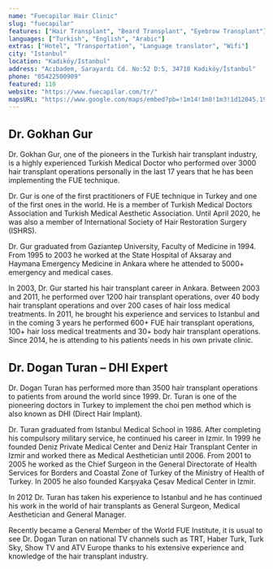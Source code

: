 ```yaml
---
name: "Fuecapilar Hair Clinic"
slug: "fuecapilar"
features: ["Hair Transplant", "Beard Transplant", "Eyebrow Transplant"]
languages: ["Turkish", "English", "Arabic"]
extras: ["Hotel", "Transportation", "Language translator", "Wifi"]
city: "Istanbul"
location: "Kadıköy/Istanbul"
address: "Acıbadem, Sarayardı Cd. No:52 D:5, 34718 Kadıköy/İstanbul"
phone: "05422500909"
featured: 110
website: "https://www.fuecapilar.com/tr/"
mapsURL: "https://www.google.com/maps/embed?pb=!1m14!1m8!1m3!1d12045.193202532864!2d29.0347596!3d40.9968437!3m2!1i1024!2i768!4f13.1!3m3!1m2!1s0x0%3A0x8265769e6b01149!2sFUECAPILAR!5e0!3m2!1sen!2str!4v1662241046940!5m2!1sen!2str"
---
```


<style type="text/css" rel="stylesheet">
h2 { font-size: 1.4rem; }
</style>

## Dr. Gokhan Gur

Dr. Gokhan Gur, one of the pioneers in the Turkish hair transplant industry, is a highly experienced Turkish Medical Doctor who performed over 3000 hair transplant operations personally in the last 17 years that he has been implementing the FUE technique.

Dr. Gur is one of the first practitioners of FUE technique in Turkey and one of the first ones in the world. He is a member of Turkish Medical Doctors Association and Turkish Medical Aesthetic Association. Until April 2020, he was also a member of International Society of Hair Restoration Surgery (ISHRS).

Dr. Gur graduated from Gaziantep University, Faculty of Medicine in 1994. From 1995 to 2003 he worked at the State Hospital of Aksaray and Haymana Emergency Medicine in Ankara where he attended to 5000+ emergency and medical cases.

In 2003, Dr. Gur started his hair transplant career in Ankara. Between 2003 and 2011, he performed over 1200 hair transplant operations, over 40 body hair transplant operations and over 200 cases of hair loss medical treatments. In 2011, he brought his experience and services to Istanbul and in the coming 3 years he performed 600+ FUE hair transplant operations, 100+ hair loss medical treatments and 30+ body hair transplant operations. Since 2014, he is attending to his patients´needs in his own private clinic.

## Dr. Dogan Turan – DHI Expert

Dr. Dogan Turan has performed more than 3500 hair transplant operations to patients from around the world since 1999. Dr. Turan is one of the pioneering doctors in Turkey to implement the choi pen method which is also known as DHI (Direct Hair Implant).

Dr. Turan graduated from Istanbul Medical School in 1986. After completing his compulsory military service, he continued his career in Izmir. In 1999 he founded Deniz Private Medical Center and Deniz Hair Transplant Center in Izmir and worked there as Medical Aesthetician until 2006. From 2001 to 2005 he worked as the Chief Surgeon in the General Directorate of Health Services for Borders and Coastal Zone of Turkey of the Ministry of Health of Turkey. In 2005 he also founded Karşıyaka Çesav Medical Center in Izmir.

In 2012 Dr. Turan has taken his experience to Istanbul and he has continued his work in the world of hair transplants as General Surgeon, Medical Aesthetician and General Manager.

Recently became a General Member of the World FUE Institute, it is usual to see Dr. Dogan Turan on national TV channels such as TRT, Haber Turk, Turk Sky, Show TV and ATV Europe thanks to his extensive experience and knowledge of the hair transplant industry.
